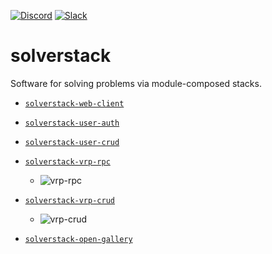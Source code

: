 [![Discord](https://img.shields.io/discord/721862473132540007?label=discord&style=plastic)](https://discord.gg/wg7xSAf)
[![Slack](https://img.shields.io/badge/slack-workspace-green)](https://join.slack.com/t/andromiasoftware/shared_invite/zt-felqfjhs-Tvma8OYuCExxdmQgHOIGsg)

# solverstack
Software for solving problems via module-composed stacks.

- [`solverstack-web-client`](https://github.com/andromia/solverstack-web-client)

- [`solverstack-user-auth`](https://github.com/andromia/solverstack-user-auth)

- [`solverstack-user-crud`](https://github.com/andromia/solverstack-user-crud)

- [`solverstack-vrp-rpc`](https://github.com/andromia/solverstack-vrp-rpc)

  - ![vrp-rpc](https://github.com/andromia/solverstack-vrp-rpc/workflows/vrp-rpc/badge.svg)

- [`solverstack-vrp-crud`](https://github.com/andromia/solverstack-vrp-crud)
  - ![vrp-crud](https://github.com/andromia/solverstack-vrp-crud/workflows/vrp-crud/badge.svg)

- [`solverstack-open-gallery`](https://github.com/andromia/solverstack-open-gallery)
